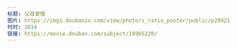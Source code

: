 ```yaml
---
标题: 父母爱情
图片: https://img1.doubanio.com/view/photo/s_ratio_poster/public/p2892197648.jpg
时时: 2014
链接: https://movie.douban.com/subject/19965220/
---
```

